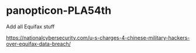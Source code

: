 # panopticon-PLA54th

Add all Equifax stuff

https://nationalcybersecurity.com/u-s-charges-4-chinese-military-hackers-over-equifax-data-breach/
